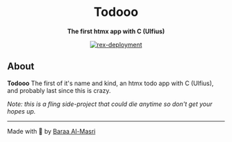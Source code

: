 <div align="center">
  <!-- <a href="https://dankmuzikk.com" target="_blank"><img src="https://dankmuzikk.com/static/android-chrome-512x512.png" width="150" /></a> -->

  <h1>Todooo</h1>
  <p>
    <strong>The first htmx app with C (Ulfius)</strong>
  </p>
  <p>
    <a href="https://github.com/mbaraa/todooo/actions/workflows/rex-deploy.yml"><img alt="rex-deployment" src="https://github.com/mbaraa/todooo/actions/workflows/rex-deploy.yml/badge.svg"/></a>
  </p>
</div>

## About

**Todooo** The first of it's name and kind, an htmx todo app with C (Ulfius), and probably last since this is crazy.

_Note: this is a fling side-project that could die anytime so don't get your hopes up._

---

Made with 🧉 by [Baraa Al-Masri](https://mbaraa.com)
